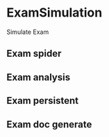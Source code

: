 # ExamSimulation
Simulate Exam

## Exam spider

## Exam analysis

## Exam persistent

## Exam doc generate
